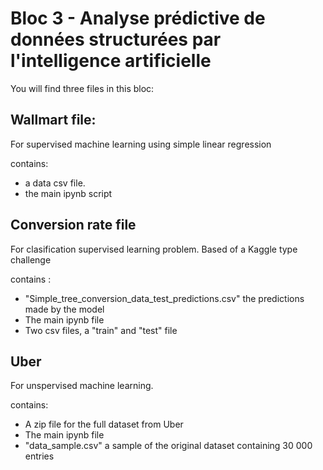 # Bloc 3 - Analyse prédictive de données structurées par l'intelligence artificielle

You will find three files in this bloc:

## Wallmart file:

For supervised machine learning using simple linear regression

contains:
- a data csv file.
- the main ipynb script

## Conversion rate file

For clasification supervised learning problem. Based of a Kaggle type challenge

contains :

- "Simple_tree_conversion_data_test_predictions.csv" the predictions made by the model
- The main ipynb file
- Two csv files, a "train" and "test" file

## Uber

For unspervised machine learning.

contains:

- A zip file for the full dataset from Uber
- The main ipynb file
- "data_sample.csv" a sample of the original dataset containing 30 000 entries
